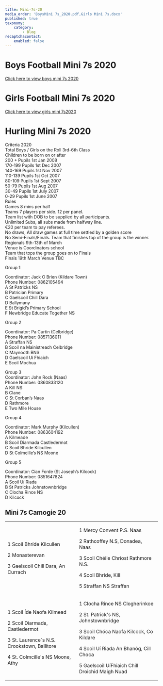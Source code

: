 ```yaml
---
title: Mini-7s-20
media_order: 'BoysMini 7s_2020.pdf,Girls Mini 7s.docx'
published: true
taxonomy:
    category:
        - Blog
recaptchacontact:
    enabled: false
---
```


# Boys Football Mini 7s 2020 #
[Click here to view boys mini 7s 2020](BoysMini%207s_2020.pdf)

# Girls Football Mini 7s 2020 #
[Click here to view girls mini 7s2020](Girls%20Mini%207s.docx)

# Hurling Mini 7s 2020 #
<p>Criteria 2020<br />Total Boys / Girls on the Roll 3rd-6th Class<br />Children to be born on or after<br />200 + Pupils 1st Jan 2008<br />170-199 Pupils 1st Dec 2007<br />140-169 Pupils 1st Nov 2007<br />110-139 Pupils 1st Oct 2007<br />80-109 Pupils 1st Sept 2007<br />50-79 Pupils 1st Aug 2007<br />30-49 Pupils 1st July 2007<br />0-29 Pupils 1st June 2007<br />Rules<br />Games 8 mins per half<br />Teams 7 players per side. 12 per panel.<br />Team list with DOB to be supplied by all participants.<br />Unlimited Subs, all subs made from halfway line.<br />&euro;20 per team to pay referees.<br />No draws, All draw games at full time settled by a golden score<br />No Semi-Finals/Finals. Team that finishes top of the group is the winner.<br />Regionals 9th-13th of March <br />Venue is Coordinators school<br />Team that tops the group goes on to Finals<br />Finals 19th March Venue TBC</p>
<p>Group 1</p>
<p>Coordinator: Jack O Brien (Kildare Town)<br />Phone Number: 0862105494<br />A St Patricks NS<br />B Patrician Primary<br />C Gaelscoil Chill Dara<br />D Ballymany<br />E St Brigid&rsquo;s Primary School<br />F Newbridge Educate Together NS</p>
<p>Group 2</p>
<p>Coordinator: Pa Curtin (Celbridge)<br />Phone Number: 0857136011<br />A Straffan NS<br />B Scoil na Mainistreach Celbridge<br />C Maynooth BNS<br />D Gaelscoil U&iacute; Fhiaich<br />E Scoil Mochua</p>
<p>Group 3 <br />Coordinator: John Rock (Naas)<br />Phone Number: 0860833120<br />A Kill NS<br />B Clane<br />C St Corban&rsquo;s Naas<br />D Rathmore<br />E Two Mile House</p>
<p>Group 4</p>
<p>Coordinator: Mark Murphy (Kilcullen)<br />Phone Number: 0863604192<br />A Kilmeade<br />B Scoil Diarmada Castledermot<br />C Scoil Bhr&iacute;de Kilcullen<br />D St Colmcille&rsquo;s NS Moone</p>
<p>Group 5</p>
<p>Coordinator: Cian Forde (St Joseph&rsquo;s Kilcock)<br />Phone Number: 0851647824<br />A Scoil U&iacute; Riada<br />B St Patricks Johnstownbridge<br />C Clocha Rince NS<br />D Kilcock</p>

## Mini 7s Camogie 20 ##

<table cellspacing="0" cellpadding="0">
<tbody>
<tr>
<td>
<p>1 Scoil Bhr&iacute;de Kilcullen&nbsp;</p>
<p>2 Monasterevan&nbsp;</p>
<p>3 Gaelscoil Chill Dara, An Currach</p>
</td>
<td>
<p>1 Mercy Convent P.S. Naas</p>
<p>2 Rathcoffey N.S, Donadea, Naas&nbsp;</p>
<p>3 Scoil Ch&eacute;ile Chr&iacute;ost Rathmore N.S.&nbsp;</p>
<p>4 Scoil Bhr&iacute;de, Kill</p>
<p>5 Straffan NS Straffan</p>
</td>
</tr>
<tr>
<td>
<p>1 Scoil &Iacute;de Naofa Kilmead</p>
<p>2 Scoil Diarmada, Castledermot</p>
<p>3 St. Laurence`s N.S. Crookstown, Ballitore</p>
<p>4 St. Colmcille's NS Moone, Athy&nbsp;</p>
</td>
<td>
<p>1 Clocha Rince NS Clogherinkoe&nbsp;</p>
<p>2 St. Patrick's NS, Johnstownbridge&nbsp;</p>
<p>3 Scoil Ch&oacute;ca Naofa Kilcock, Co Kildare&nbsp;</p>
<p>4 Scoil U&iacute; Riada An Bhan&oacute;g, Cill Choca&nbsp;</p>
<p>5 Gaelscoil U&iacute;Fhiaich Chill Droichid Maigh Nuad&nbsp;</p>
</td>
</tr>
</tbody>
</table>